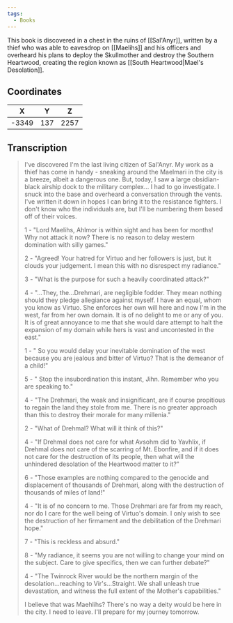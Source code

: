 ```yaml
---
tags:
  - Books
---
```


This book is discovered in a chest in the ruins of [[Sal'Anyr]], written by a thief who was able to eavesdrop on [[Maelihs]] and his officers and overheard his plans to deploy the Skullmother and destroy the Southern Heartwood, creating the region known as [[South Heartwood|Mael's Desolation]].

## Coordinates
| **X** | **Y** | **Z** |
| :---: | :---: | :---: |
| -3349 |  137  | 2257  |

## Transcription
> I've discovered I'm the last living citizen of Sal'Anyr. My work as a thief has come in handy - sneaking around the Maelmari in the city is a breeze, albeit a dangerous one. But, today, I saw a large obsidian-black airship dock to the military complex... I had to go investigate. I snuck into the base and overheard a conversation through the vents. I've written it down in hopes I can bring it to the resistance fighters. I don't know who the individuals are, but I'll be numbering them based off of their voices.
>
> 1 - "Lord Maelihs, Ahlmor is within sight and has been for months! Why not attack it now? There is no reason to delay western domination with silly games."
>
> 2 - "Agreed! Your hatred for Virtuo and her followers is just, but it clouds your judgement. I mean this with no disrespect my radiance."
>
> 3 - "What is the purpose for such a heavily coordinated attack?"
>
> 4 - "...They, the...Drehmari, are negligible fodder. They mean nothing should they pledge allegiance against myself. I have an equal, whom you know as Virtuo. She enforces her own will here and now I'm in the west, far from her own domain. It is of no delight to me or any of you. It is of great annoyance to me that she would dare attempt to halt the expansion of my domain while hers is vast and uncontested in the east."
>
> 1 - " So you would delay your inevitable domination of the west because you are jealous and bitter of Virtuo? That is the demeanor of a child!"
>
> 5 - " Stop the insubordination this instant, Jihn. Remember who you are speaking to."
>
> 4 - "The Drehmari, the weak and insignificant, are if course propitious to regain the land they stole from me. There is no greater approach than this to destroy their morale for many millenia."
>
> 2 - "What of Drehmal? What will it think of this?"
>
> 4 - "If Drehmal does not care for what Avsohm did to Yavhlix, if Drehmal does not care of the scarring of Mt. Ebonfire, and if it does not care for the destruction of its people, then what will the unhindered desolation of the Heartwood matter to it?"
>
> 6 - "Those examples are nothing compared to the genocide and displacement of thousands of Drehmari, along with the destruction of thousands of miles of land!"
>
> 4 - "It is of no concern to me. Those Drehmari are far from my reach, nor do I care for the well being of Virtuo's domain. I only wish to see the destruction of her firmament and the debilitation of the Drehmari hope."
>
> 7 - "This is reckless and absurd."
>
> 8 - "My radiance, it seems you are not willing to change your mind on the subject. Care to give specifics, then we can further debate?"
>
> 4 - "The Twinrock River would be the northern margin of the desolation...reaching to Vir's...Straight. We shall unleash true devastation, and witness the full extent of the Mother's capabilities."
>
> I believe that was Maehlihs? There's no way a deity would be here in the city. I need to leave. I'll prepare for my journey tomorrow.



